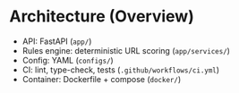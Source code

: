 # Architecture (Overview)

- API: FastAPI (`app/`)
- Rules engine: deterministic URL scoring (`app/services/`)
- Config: YAML (`configs/`)
- CI: lint, type-check, tests (`.github/workflows/ci.yml`)
- Container: Dockerfile + compose (`docker/`)

